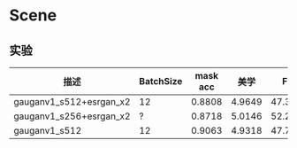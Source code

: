 # Scene
## 实验
|  描述    | BatchSize | mask acc  | 美学 | FID | 总分
|  ----  | ----  |----  |----  |----  |----  |
| gauganv1_s512+esrgan_x2  | 12 | 0.8808 | 4.9649 | 47.3168 | 0.4507
| gauganv1_s256+esrgan_x2  | ? | 0.8718 | 5.0146 | 52.2234 | 0.4268
| gauganv1_s512  | 12 | 0.9063 | 4.9318 | 47.7813 | 0.4601
